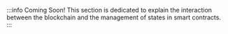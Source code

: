 :::info Coming Soon!
This section is dedicated to explain the interaction between the blockchain and the management of states in smart contracts.
:::
